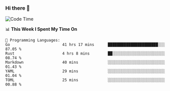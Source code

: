 ### Hi there 👋

<!--
**CrazyCollin/crazycollin** is a ✨ _special_ ✨ repository because its `README.md` (this file) appears on your GitHub profile.

Here are some ideas to get you started:

- 🔭 I’m currently working on ...
- 🌱 I’m currently learning ...
- 👯 I’m looking to collaborate on ...
- 🤔 I’m looking for help with ...
- 💬 Ask me about ...
- 📫 How to reach me: ...
- 😄 Pronouns: ...
- ⚡ Fun fact: ...
-->

<!--START_SECTION:waka-->
![Code Time](http://img.shields.io/badge/Code%20Time-900%20hrs%2013%20mins-blue)

📊 **This Week I Spent My Time On** 

```text
💬 Programming Languages: 
Go                       41 hrs 17 mins      ██████████████████████░░░   87.05 % 
Rust                     4 hrs 8 mins        ██░░░░░░░░░░░░░░░░░░░░░░░   08.74 % 
Markdown                 40 mins             ░░░░░░░░░░░░░░░░░░░░░░░░░   01.43 % 
YAML                     29 mins             ░░░░░░░░░░░░░░░░░░░░░░░░░   01.04 % 
TOML                     25 mins             ░░░░░░░░░░░░░░░░░░░░░░░░░   00.88 % 
```


<!--END_SECTION:waka-->
